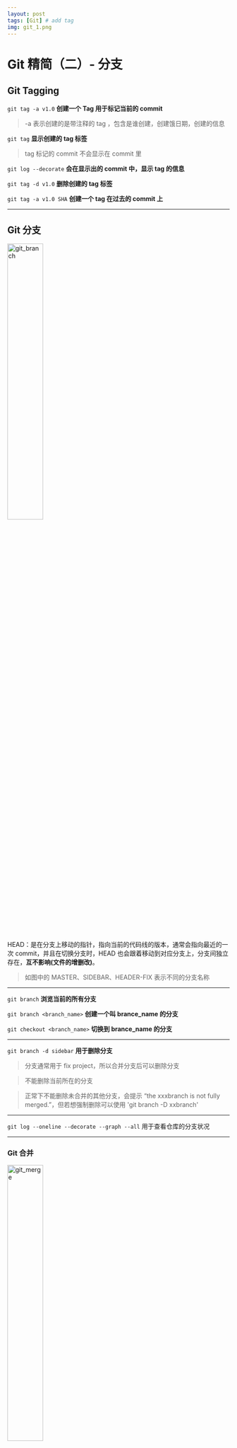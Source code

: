 ```yaml
---
layout: post
tags: [Git] # add tag
img: git_1.png
---
```


# Git 精简（二）- 分支

## Git Tagging

`git tag -a v1.0` **创建一个 Tag 用于标记当前的 commit**

> -a 表示创建的是带注释的 tag ，包含是谁创建，创建饿日期，创建的信息

`git tag` **显示创建的 tag 标签**

> tag 标记的 commit 不会显示在 commit 里

`git log --decorate` **会在显示出的 commit 中，显示 tag 的信息**

`git tag -d v1.0` **删除创建的 tag 标签**

`git tag -a v1.0 SHA` **创建一个 tag 在过去的 commit 上**

---

## Git 分支

<img src="{{site.baseurl}}/assets/img/15091769730484.jpg"  alt="git_branch" width="40%"/>

HEAD：是在分支上移动的指针，指向当前的代码线的版本，通常会指向最近的一次 commit，并且在切换分支时，HEAD 也会跟着移动到对应分支上，分支间独立存在，**互不影响(文件的增删改)**。

> 如图中的 MASTER、SIDEBAR、HEADER-FIX 表示不同的分支名称


---

`git branch` **浏览当前的所有分支**

`git branch <branch_name>` **创建一个叫 brance_name 的分支**

`git checkout <branch_name>` **切换到 brance_name 的分支**

---

`git branch -d sidebar` **用于删除分支**

> 分支通常用于 fix project，所以合并分支后可以删除分支

> 不能删除当前所在的分支

> 正常下不能删除未合并的其他分支，会提示 “the xxxbranch  is not fully merged.”，但若想强制删除可以使用 'git branch -D  xxbranch'

---

`git log --oneline --decorate --graph --all` 用于查看仓库的分支状况

---

### Git 合并

<img src="{{site.baseurl}}/assets/img/15091971354913.jpg"  alt="git_merge" width="40%"/>

**如 8 所在的 commit 所示，合并后会产生一个新的 commit**

`git merge <name-of-branch-to-merge-in>` **进行合并操作**

> merge 后会合并两个分支中分离的代码
> merge 后会创建一个新的commit
> merge 后会整合两个分支上的所有 commit 记录，Head 会指向合并后的相同的分支

---

#### 关于 merge 合并的三种状态

**Fast Forward Merge**

> 如果主分支（master）和新建的分支（new）没有分道扬镳，那么进行的就是一次 Fast Forward Merge，也就是说 new 分支被创建后，master 分支并没有提交什么 commit

<img src="{{site.baseurl}}/assets/img/15092403773415.jpg"  alt="Fast-Merge" width="20%"/>

图中紫色代表 master 分支，绿色代表新的分支 new，可以看到在合并之前master 分支并没有提交任何 commit，所以可以进行快速合并，注意这种情况下的合并是不产生新的 merge commit 的。

但是可以通过` --no-ff` 命令强制生成一个合并 commit，合并的后的效果如下：

<img src="{{site.baseurl}}/assets/img/15092406948311.jpg"  alt="Fast-Merge1" width="10%"/>

-----

**A Regular Merge**

> 如果主分支（master）和新建的分支（new）有分道扬镳（没有冲突发生），那么进行的就是 Regular Merge。

<img src="{{site.baseurl}}/assets/img/15092411595060.jpg"  alt="Typical-Merge1" width="30%"/>

可以看到 master 分支和 new 分支发生了分叉，并且都各自提交了 commit，所以创建了一个新的 merge commit

----


**Conflict Merge**

> Git 会跟踪文件的每一行，冲突会发生在提取一样的行，但是内容却被改变在不同的分支。比如你在 master 创建了一个新的分支 new，然后在 master 分支中修改了你的信息为"About me",并且提交。这时你又切换到 new 分支，修改相同的地方为"About me information",同时也提交。这时再进行分支的合并时，就会造成冲突，因为 Git 不知道你想保留那个。

制造冲突（默认已经是 git 仓库）：
1. 在 `master` 分支，创建 `a.txt`，并添加内容 `I am word` 并提交。
2. 在 `master` 分支，创建 `new` 分支
3. 在 `master` 分支，修改 `a.txt` 的内容为 `I am the new word`, 提交。
4. 在 `new` 分支，修改 `a.txt` 的内容为 `I am the second word`, 提交。
5. 返回 `master` 分支，合并 `new` 分支。

显示的冲突如下：

```
<<<<<<< HEAD
I am the new word
||||||| merged common ancestors
I am word
=======
I am the second word
>>>>>>> new

```

> <<<<<<HEAD 下面表示当前所在的分支

> |||||| 下面merged common ancestors 表示合并前的共同历史

> ====== 下面表示要和入其他分支的内容


